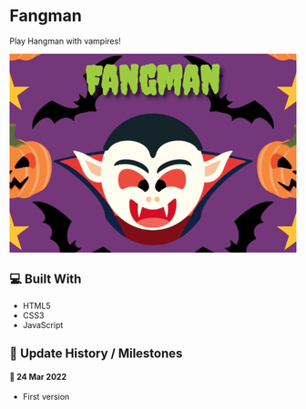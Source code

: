 # Fangman

Play Hangman with vampires!

![](fangman.png)

## 💻 Built With

- HTML5
- CSS3
- JavaScript

## 📅 Update History / Milestones

#### 📝 24 Mar 2022

- First version
